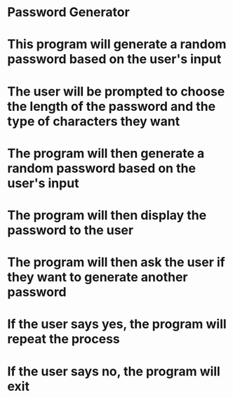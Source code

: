 # Password Generator
# This program will generate a random password based on the user's input
# The user will be prompted to choose the length of the password and the type of characters they want
# The program will then generate a random password based on the user's input
# The program will then display the password to the user
# The program will then ask the user if they want to generate another password
# If the user says yes, the program will repeat the process
# If the user says no, the program will exit